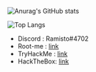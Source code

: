 ![Anurag's GitHub stats](https://github-readme-stats.vercel.app/api?username=Ramisto&show=reviews,discussions_started,discussions_answered,prs_merged,prs_merged_percentage&show_icons=true&theme=radical)

![Top Langs](https://github-readme-stats.vercel.app/api/top-langs/?username=Ramisto&layout=compact&theme=radical)


- Discord : Ramisto#4702
- Root-me : [link](https://www.root-me.org/Ramisto)
- TryHackMe : [link](https://tryhackme.com/p/Ramisto)
- HackTheBox: [link](https://app.hackthebox.com/profile/1703369)
